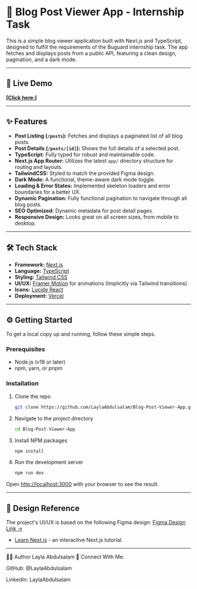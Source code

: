 # 🧪 Blog Post Viewer App - Internship Task

This is a simple blog viewer application built with Next.js and TypeScript, designed to fulfill the requirements of the Buguard internship task. The app fetches and displays posts from a public API, featuring a clean design, pagination, and a dark mode.

---

## 🚀 Live Demo

**[[Click here:](https://blog-post-viewer-app-git-main-layla-abdulsalam-ahmeds-projects.vercel.app/posts)]**

---

## ✨ Features

-   **Post Listing (`/posts`):** Fetches and displays a paginated list of all blog posts.
-   **Post Details (`/posts/[id]`):** Shows the full details of a selected post.
-   **TypeScript:** Fully typed for robust and maintainable code.
-   **Next.js App Router:** Utilizes the latest `app/` directory structure for routing and layouts.
-   **TailwindCSS:** Styled to match the provided Figma design.
-   **Dark Mode:** A functional, theme-aware dark mode toggle.
-   **Loading & Error States:** Implemented skeleton loaders and error boundaries for a better UX.
-   **Dynamic Pagination:** Fully functional pagination to navigate through all blog posts.
-   **SEO Optimized:** Dynamic metadata for post detail pages.
-   **Responsive Design:** Looks great on all screen sizes, from mobile to desktop.

---

## 🛠️ Tech Stack

-   **Framework:** [Next.js](https://nextjs.org/)
-   **Language:** [TypeScript](https://www.typescriptlang.org/)
-   **Styling:** [Tailwind CSS](https://tailwindcss.com/)
-   **UI/UX:** [Framer Motion](https://www.framer.com/motion/) for animations (Implicitly via Tailwind transitions)
-   **Icons:** [Lucide React](https://lucide.dev/)
-   **Deployment:** [Vercel](https://vercel.com/)

---

## ⚙️ Getting Started

To get a local copy up and running, follow these simple steps.

### Prerequisites

-   Node.js (v18 or later)
-   npm, yarn, or pnpm

### Installation

1.  Clone the repo
    ```sh
    git clone https://github.com/LaylaAbdulsalam/Blog-Post-Viewer-App.git
    ```
2.  Navigate to the project directory
    ```sh
    cd Blog-Post-Viewer-App
    ```
3.  Install NPM packages
    ```sh
    npm install
    ```
4.  Run the development server
    ```sh
    npm run dev
    ```

Open [http://localhost:3000](http://localhost:3000) with your browser to see the result.

---

## 🎨 Design Reference

The project's UI/UX is based on the following Figma design:
[Figma Design Link →](https://www.figma.com/design/xH1KctQJ1NRvH5w8aed4n8/The-Blog---Buguard-Task)
- [Learn Next.js](https://nextjs.org/learn) - an interactive Next.js tutorial.

---

👩‍💻 Author
Layla Abdulsalam
💌 Connect With Me:

GitHub: @LaylaAbdulsalam

LinkedIn: LaylaAbdulsalam
